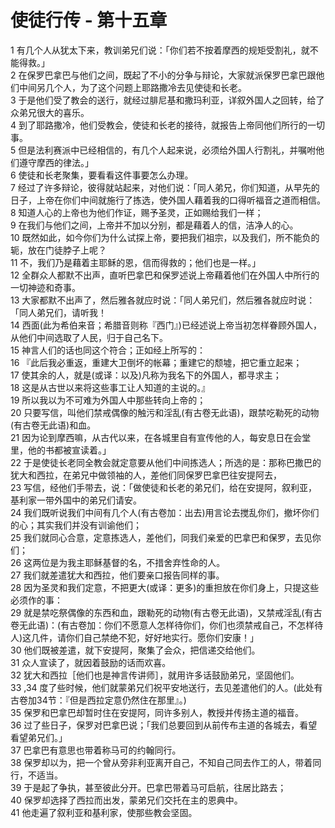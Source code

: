 # 使徒行传 - 第十五章
  
 1 有几个人从犹太下来，教训弟兄们说：「你们若不按着摩西的规矩受割礼，就不能得救。」  
 2 在保罗巴拿巴与他们之间，既起了不小的分争与辩论，大家就派保罗巴拿巴跟他们中间另几个人，为了这个问题上耶路撒冷去见使徒和长老。  
 3 于是他们受了教会的送行，就经过腓尼基和撒玛利亚，详叙外国人之回转，给了众弟兄很大的喜乐。  
 4 到了耶路撒冷，他们受教会，使徒和长老的接待，就报告上帝同他们所行的一切事。  
 5 但是法利赛派中已经相信的，有几个人起来说，必须给外国人行割礼，并嘱咐他们遵守摩西的律法。」  
 6 使徒和长老聚集，要看看这件事要怎么办理。  
 7 经过了许多辩论，彼得就站起来，对他们说：「同人弟兄，你们知道，从早先的日子，上帝在你们中间就施行了拣选，使外国人藉着我的口得听福音之道而相信。  
 8 知道人心的上帝也为他们作证，赐予圣灵，正如赐给我们一样；  
 9 在我们与他们之间，上帝并不加以分别，都是藉着人的信，洁净人的心。  
 10 既然如此，如今你们为什么试探上帝，要把我们祖宗，以及我们，所不能负的轭，放在门徒脖子上呢？  
 11 不，我们乃是藉着主耶稣的恩，信而得救的；他们也是一样。」  
 12 全群众人都默不出声，直听巴拿巴和保罗述说上帝藉着他们在外国人中所行的一切神迹和奇事。  
 13 大家都默不出声了，然后雅各就应时说：「同人弟兄们，然后雅各就应时说：「同人弟兄们，请听我！  
 14 西面(此为希伯来音；希腊音则称『西门』)已经述说上帝当初怎样眷顾外国人，从他们中间选取了人民，归于自己名下。  
 15 神言人们的话也同这个符合；正如经上所写的：  
 16 『此后我必重返，重建大卫倒坏的帐幕；重建它的颓墟，把它重立起来；  
 17 使其余的人，就是(或译：以及)凡称为我名下的外国人，都寻求主；  
 18 这是从古世以来将这些事工让人知道的主说的。』  
 19 所以我以为不可难为外国人中那些转向上帝的；  
 20 只要写信，叫他们禁戒偶像的触污和淫乱(有古卷无此语)，跟禁吃勒死的动物(有古卷无此语)和血。  
 21 因为论到摩西嘛，从古代以来，在各城里自有宣传他的人，每安息日在会堂里，他的书都被宣读着。」  
 22 于是使徒长老同全教会就定意要从他们中间拣选人；所选的是：那称巴撒巴的犹大和西拉，在弟兄中做领袖的人，差他们同保罗巴拿巴往安提阿去，  
 23 写信，经他们手带去，说：「做使徒和长老的弟兄们，给在安提阿，叙利亚，基利家一带外国中的弟兄们请安。  
 24 我们既听说我们中间有几个人(有古卷加：出去)用言论去搅乱你们，撤坏你们的心；其实我们并没有训谕他们；  
 25 我们就同心合意，定意拣选人，差他们，同我们亲爱的巴拿巴和保罗，去见你们；  
 26 这两位是为我主耶稣基督的名，不措舍弃性命的人。  
 27 我们就差遣犹大和西拉，他们要亲口报告同样的事。  
 28 因为圣灵和我们定意，不把更大(或译：更多)的重担放在你们身上，只提这些必须作的事：  
 29 就是禁吃祭偶像的东西和血，跟勒死的动物(有古卷无此语)，又禁戒淫乱(有古卷无此语)：(有古卷加：你们不愿意人怎样待你们，你们也须禁戒自己，不怎样待人)这几件，请你们自己禁绝不犯，好好地实行。愿你们安康！」  
 30 他们既被差遣，就下安提阿，聚集了会众，把信递交给他们。  
 31 众人宣读了，就因着鼓励的话而欢喜。  
 32 犹大和西拉［他们也是神言传讲师］，就用许多话鼓励弟兄，坚固他们。  
 33 ,34 度了些时候，他们就蒙弟兄们祝平安地送行，去见差遣他们的人。(此处有古卷加34节：『但是西拉定意仍然住在那里』。)  
 35 保罗和巴拿巴却暂时住在安提阿，同许多别人，教授并传扬主道的福音。  
 36 过了些日子，保罗对巴拿巴说；「我们总要回到从前传布主道的各城去，看望看望弟兄们。」  
 37 巴拿巴有意思也带着称马可的约翰同行。  
 38 保罗却以为，把一个曾从旁非利亚离开自己，不知自己同去作工的人，带着同行，不适当。  
 39 于是起了争执，甚至彼此分开。巴拿巴带着马可启航，往居比路去；  
 40 保罗却选择了西拉而出发，蒙弟兄们交托在主的恩典中。  
 41 他走遍了叙利亚和基利家，使那些教会坚固。